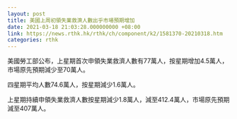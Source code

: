 ```yaml
---
layout: post
title: 美國上周初領失業救濟人數出乎市場預期增加
date: 2021-03-18 21:03:28.000000000 +08:00
link: https://news.rthk.hk/rthk/ch/component/k2/1581370-20210318.htm
categories: rthk
---
```


美國勞工部公布，上星期首次申領失業救濟人數有77萬人，按星期增加4.5萬人，市場原先預期減少至70萬人。

四星期平均人數74.6萬人，按星期減少1.6萬人。

上星期持續申領失業救濟人數按星期減少1.8萬人，減至412.4萬人，市場原先預期減至407萬人。
